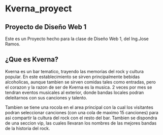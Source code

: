 # Kverna_proyect
## Proyecto de Diseño Web 1 

Este es un Proyecto hecho para la clase de Diseño Web 1, del Ing.Jose Ramos.

## ¿Que es Kverna?
Kverna es un bar tematico, trayendo las memorias del rock y cultura popular. En este establecimiento se sirven principalmente bebidas alcoholicas, aunque tambien se sirven comidas tales como entradas, pero el corazon y la razon de ser de Kverna es la musica. 2 veces por mes se tendran eventos musicales al exterior, donde bandas locales podran deleitarnos con sus canciones y talento.

Tambien se tiene una rocola en el area principal con la cual los visitantes podran seleccionar canciones (con una cola de maximo 15 canciones) para asi compartir la cultura del rock con el resto del bar. Tambien se dispondra de una seccion vip, las cuales llevaran los nombres de las mejores bandas de la historia del rock.

